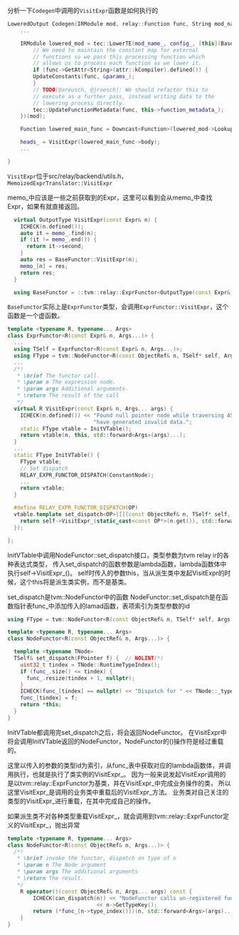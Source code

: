 分析一下``Codegen``中调用的``VisitExpr``函数是如何执行的
```c++
LoweredOutput Codegen(IRModule mod, relay::Function func, String mod_name) {
    ...

    IRModule lowered_mod = tec::LowerTE(mod_name_, config_, [this](BaseFunc func) {
        // We need to maintain the constant map for external
        // functions so we pass this processing function which
        // allows us to process each function as we lower it.
        if (func->GetAttr<String>(attr::kCompiler).defined()) {
        UpdateConstants(func, &params_);
        }
        // TODO(@areusch, @jroesch): We should refactor this to
        // execute as a further pass, instead writing data to the
        // lowering process directly.
        tec::UpdateFunctionMetadata(func, this->function_metadata_);
    })(mod);

    Function lowered_main_func = Downcast<Function>(lowered_mod->Lookup("main"));

    heads_ = VisitExpr(lowered_main_func->body);
    ...

}
```

``VisitExpr``位于src/relay/backend/utils.h，``MemoizedExprTranslator::VisitExpr``

memo_中应该是一些之前获取到的Expr，这里可以看到会从memo_中查找Expr，如果有就直接返回。

```c++
  virtual OutputType VisitExpr(const Expr& n) {
    ICHECK(n.defined());
    auto it = memo_.find(n);
    if (it != memo_.end()) {
      return it->second;
    }
    auto res = BaseFunctor::VisitExpr(n);
    memo_[n] = res;
    return res;
  }

  using BaseFunctor = ::tvm::relay::ExprFunctor<OutputType(const Expr&)>;
```

``BaseFunctor``实际上是``ExprFunctor``类型，会调用``ExprFunctor::VisitExpr``，这个函数是一个虚函数。

```c++
template <typename R, typename... Args>
class ExprFunctor<R(const Expr& n, Args...)> {
  ...
  using TSelf = ExprFunctor<R(const Expr& n, Args...)>;
  using FType = tvm::NodeFunctor<R(const ObjectRef& n, TSelf* self, Args...)>;
  ...
  /*!
   * \brief The functor call.
   * \param n The expression node.
   * \param args Additional arguments.
   * \return The result of the call
   */
  virtual R VisitExpr(const Expr& n, Args... args) {
    ICHECK(n.defined()) << "Found null pointer node while traversing AST. The previous pass may "
                           "have generated invalid data.";
    static FType vtable = InitVTable();
    return vtable(n, this, std::forward<Args>(args)...);
  }
  ...
  static FType InitVTable() {
    FType vtable;
    // Set dispatch
    RELAY_EXPR_FUNCTOR_DISPATCH(ConstantNode);
    ...
    return vtable;
  }

  #define RELAY_EXPR_FUNCTOR_DISPATCH(OP)                                                    \
  vtable.template set_dispatch<OP>([](const ObjectRef& n, TSelf* self, Args... args) {     \
    return self->VisitExpr_(static_cast<const OP*>(n.get()), std::forward<Args>(args)...); \
  });

};
```

InitVTable中调用NodeFunctor::set_dispatch接口，类型参数为tvm relay ir的各种表达式类型，
传入set_dispatch的函数参数是lambda函数，lambda函数体中执行self->VisitExpr_()。
self时传入的参数this，当从派生类中发起VisitExpr的时候，这个this将是派生类实例，而不是基类。

set_dispatch是tvm::NodeFunctor中的函数
NodeFunctor::set_dispatch是在函数指针表func_中添加传入的lamad函数，表项索引为类型参数的id

```c++
using FType = tvm::NodeFunctor<R(const ObjectRef& n, TSelf* self, Args...)>;

template <typename R, typename... Args>
class NodeFunctor<R(const ObjectRef& n, Args...)> {

  template <typename TNode>
  TSelf& set_dispatch(FPointer f) {  // NOLINT(*)
    uint32_t tindex = TNode::RuntimeTypeIndex();
    if (func_.size() <= tindex) {
      func_.resize(tindex + 1, nullptr);
    }
    ICHECK(func_[tindex] == nullptr) << "Dispatch for " << TNode::_type_key << " is already set";
    func_[tindex] = f;
    return *this;
  }
}
```

InitVTable都调用完set_dispatch之后，将会返回NodeFunctor。
在VisitExpr中将会调用InitVTable返回的NodeFunctor，NodeFunctor的()操作符是经过重载的。

这里以传入的参数的类型id为索引，从func_表中获取对应的lambda函数体，并调用执行，也就是执行了类实例的VisitExpr_。
因为一般来说发起VisitExpr调用的是以tvm::relay::ExprFunctor为基类，并在VisitExpr_中完成业务操作的类，
所以这里VisitExpr_是调用的业务类中重载后的VisitExpr_方法。
业务类对自己关注的类型的VisitExpr_进行重载，在其中完成自己的操作。

如果派生类不对各种类型重载VisitExpr_，就会调用到tvm::relay::ExprFunctor定义的VisitExpr_，抛出异常

```c++
template <typename R, typename... Args>
class NodeFunctor<R(const ObjectRef& n, Args...)> {
  /*!
   * \brief invoke the functor, dispatch on type of n
   * \param n The Node argument
   * \param args The additional arguments
   * \return The result.
   */
    R operator()(const ObjectRef& n, Args... args) const {
        ICHECK(can_dispatch(n)) << "NodeFunctor calls un-registered function on type "
                            << n->GetTypeKey();
        return (*func_[n->type_index()])(n, std::forward<Args>(args)...);
    }
}
```